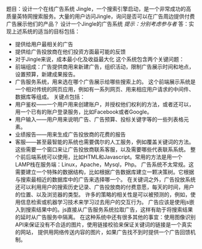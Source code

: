题目：设计一个在线广告系统
Jingle，一个搜索引擎启动，是一个非常成功的高质量英特网搜索服务。大量的用户访问Jingle，询问是否可以在广告周边提供付费广告展示他们的产品？
设计一个Jingle的广告系统
*提示：分别考虑参与者*
答：实现上述系统的适当的目标包括：
- 提供给用户最相关的广告
- 提供给广告投放商在他们投资方面最可能的反馈
- 对于Jingle来说，成本最小化及收益最大化
这个系统包含两个关键问题：
- 前端组成：广告提供商用来新建广告，组织活动，限制广告展示时间和地点，设置预算，新建成果报告。
- 广告服务系统，用来选在哪个广告展示给哪些搜索上的。
这个前端展示系统是一个相对传统的网页应用，例如有一系列网页、用来相应用户请求的中间件、数据库等组成。
关键点包括：
- 用户鉴权——一个用户用来创建账户，并授权他们权利的方法，或者还可以，用一个已有的账户登录服务，比如Facebook或者Google。
- 用户输入——用户用来说明广告、广告预算、投标关键字等的一些列表格元素。
- 业绩报告——用来生成广告投放商的花费的报告
- 客服——甚至最智能的系统也需要偶尔的人工服务，例如覆盖关键词的方法。这些需要一个窗口来让广告投放商联系客服，以及需要哪些代表联系系统。
整个前后端系统可以使用，比如HTML和Javascript。常用的方法是用一个LAMP栈在服务端：Linux，Apache，Mysql，Php。
广告系统不太常规。这需要建立一个特殊的数据结构，比如根据广告数据库建立一颗决策树。它根据与搜索最相近的数据库中的广告来选择哪一个。
在关键词之外，广告投放系统还可以利用用户的搜索历史记录、广告投放商的付费意愿，每天的时间，用户的位置、以及浏览器的类型。
许多的策略的相关性是可以被预测的，例如，使用信息检索或机器学习技术来学习过去用户的交互行为。
广告应该是使用js嵌入到搜索结果中的。js直接从广告服务系统拉取广告，这样有助于将搜索结果的延时从广告服务中隔离。
在这种系统中还有很多其他的事宜：使用图像识别API来保证没有不合适的图片，使用链接校验来保证关键词的链接是一个真实的网站，
提供用网络传送内容的图片，如果广告找不到时提供一个广告回馈机制。
